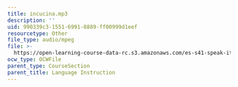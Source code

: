 ```yaml
---
title: incucina.mp3
description: ''
uid: 990339c3-1551-6991-8889-ff00999d1eef
resourcetype: Other
file_type: audio/mpeg
file: >-
  https://open-learning-course-data-rc.s3.amazonaws.com/es-s41-speak-italian-with-your-mouth-full-spring-2012/990339c3155169918889ff00999d1eef_incucina.mp3
ocw_type: OCWFile
parent_type: CourseSection
parent_title: Language Instruction
---
```


